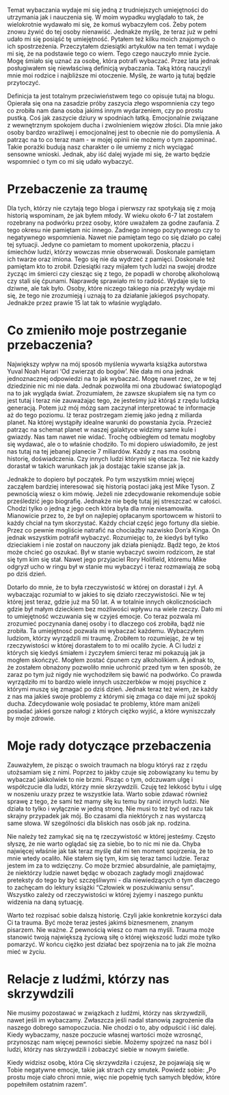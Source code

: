Temat wybaczania wydaje mi się jedną z trudniejszych umiejętności do utrzymania jak i nauczenia się. W moim wypadku wyglądało to tak, że wielokrotnie wydawało mi się, że komuś wybaczyłem coś. Żeby potem znowu żywić do tej osoby nienawiść. Jednakże myślę, że teraz już w pełni udało mi się posiąść tę umiejętność. Pytałem też kilku moich znajomych o ich spostrzeżenia. Przeczytałem dziesiątki artykułów na ten temat i wydaje mi się, że na podstawie tego co wiem. Tego czego nauczyło mnie życie. Mogę śmiało się uznać za osobę, która potrafi wybaczać. Przez lata jednak posługiwałem się niewłaściwą definicją wybaczania. Taką którą nauczyli mnie moi rodzice i najbliższe mi otoczenie. Myślę, że warto ją tutaj będzie przytoczyć.

Definicja ta jest totalnym przeciwieństwem tego co opisuje tutaj na blogu. Opierała się ona na zasadzie próby zaszycia złego wspomnienia czy tego co zrobiła nam dana osoba jakimś innym wydarzeniem, czy po prostu pustką. Coś jak zaszycie dziury w spodniach łatką. Emocjonalnie związane z wewnętrznym spokojem ducha i zwolnieniem więzów złości. Dla mnie jako osoby bardzo wrażliwej i emocjonalnej jest to obecnie nie do pomyślenia. A patrząc na to co teraz mam - w mojej opinii nie możemy o tym zapominać. Takie porażki budują nasz charakter o ile umiemy z nich wyciągać sensowne wnioski. Jednak, aby iść dalej wyjade mi się, że warto będzie wspomnieć o tym co mi się udało wybaczyć.

# **Przebaczenie za traumę**

Dla tych, którzy nie czytają tego bloga i pierwszy raz spotykają się z moją historią wspominam, że jak byłem młody. W wieku około 6-7 lat zostałem rozebrany na podwórku przez osoby, które uważałem za godne zaufania. Z tego okresu nie pamiętam nic innego. Żadnego innego pozytywnego czy to negatywnego wspomnienia. Nawet nie pamiętam tego co się działo po całej tej sytuacji. Jedyne co pamietam to moment upokorzenia, płaczu i śmiechów ludzi, którzy wowczas mnie obserwowali. Doskonale pamiętam ich twarze oraz imiona. Tego się nie da wydrzeć z pamięci. Doskonale też pamiętam kto to zrobił. Dziesiątki razy mijałem tych ludzi na swojej drodze życząc im śmierci czy ciesząc się z tego, że popadli w chorobę alkoholową czy stali się ćpunami. Naprawdę sprawiało mi to radość. Wydaje się to dziwne, ale tak było. Osoby, które niczego takiego nia przeżyły wydaje mi się, że tego nie zrozumieją i uznają to za działanie jakiegoś psychopaty. Jednakże przez prawie 15 lat tak to właśnie wyglądało.

# **Co zmieniło moje postrzeganie przebaczenia?**

Największy wpływ na mój sposób myślenia wywarła książka autorstwa Yuval Noah Harari ‘Od zwierząt do bogów’. Nie dała mi ona jednak jednoznacznej odpowiedzi na to jak wybaczać. Mogę nawet rzec, że w tej dziedzinie nic mi nie dała. Jednak pozwoliła mi ona zbudować światopogląd na to jak wygląda świat. Zrozumiałem, że zawsze skupiałem się na tym co jest tutaj i teraz nie zauważając tego, że jesteśmy już którąś z rzędu ludzką generacją. Potem już mój mózg sam zaczynał interpretować te informacje aż do tego poziomu. Iż teraz postrzegam ziemię jako jedną z miliarda planet. Na której wystąpiły idealne warunki do powstania życia. Przecież patrząc na schemat planet w naszej galaktyce widzimy same kule i gwiazdy. Nas tam nawet nie widać. Trochę odbiegłem od tematu mogłoby się wydawać, ale o to właśnie chodziło. To mi dopiero uświadomiło, że jest nas tutaj na tej jebanej planecie 7 miliardów. Każdy z nas ma osobną historię, doświadczenia. Czy innych ludzi którymi się otacza. Też nie każdy dorastał w takich warunkach jak ja dostając takie szanse jak ja.

Jednakże to dopiero był początek. Po tym wszystkim mniej więcej zacząłem bardziej interesować się historią postaci jaką jest Mike Tyson. Z pewnością wiesz o kim mówię. Jeżeli nie zdecydowanie rekomenduje sobie prześledzić jego biografię. Jednakże nie będę tutaj jej streszczać w całości. Chodzi tylko o jedną z jego cech która była dla mnie niesamowita. Mianowicie przez to, że był on najlepiej opłacanym sportowcem w historii to każdy chciał na tym skorzystać. Każdy chciał część jego fortuny dla siebie. Przez co pewnie mogliście natrafić na chociażby nazwisko Don’a Kinga. On jednak wszystkim potrafił wybaczyć. Rozumiejąc to, że kiedyś był tylko dzieciakiem i nie został on nauczony jak działa pieniądz. Bądź tego, że ktoś może chcieć go oszukać. Był w stanie wybaczyć swoim rodzicom, że stał się tym kim się stał. Nawet jego przyjaciel Rory Holifield, któremu Mike odgryzł ucho w ringu był w stanie mu wybaczyć i teraz rozmawiają ze sobą po dziś dzień.

Dotarło do mnie, że to była rzeczywistość w której on dorastał i żył. A wybaczając rozumiał to w jakieś to się działo rzeczywistości. Nie w tej której jest teraz, gdzie już ma 50 lat. A w totalnie innych okolicznościach gdzie był małym dzieckiem bez możliwości wpływu na wiele rzeczy. Dało mi to umiejętność wczuwania się w czyjeś emocje. Co teraz pozwala mi zrozumieć poczynania danej osoby i to dlaczego coś zrobiła, bądź nie zrobiła. Ta umiejętnosć pozwala mi wybaczać każdemu. Wybaczyłem ludziom, którzy wyrządzili mi traumę. Zrobiłem to rozumiejąc, że w tej rzeczywistości w której dorastałem to to mi ocaliło życie. A Ci ludzi z których się kiedyś śmiałem i życzyłem śmierci teraz mi pokazują jak ja mogłem skończyć. Mogłem zostać ćpunem czy alkoholikiem. A jednak to, że zostałem obnażony pozwoliło mnie uchronić przed tym w ten sposób, że zaraz po tym już nigdy nie wychodziłem się bawić na podwórko. Co prawda wyrządziło mi to bardzo wiele innych uszczerbków w mojej psychice z którymi muszę się zmagać po dziś dzień. Jednak teraz też wiem, że każdy z nas ma jakieś swoje problemy z którymi się zmaga co daje mi już spokój ducha. Zdecydowanie wolę posiadać te problemy, które mam aniżeli posiadać jakieś gorsze nałogi z których ciężko wyjść, a które wyniszczały by moje zdrowie.

# **Moje rady dotyczące przebaczenia**

Zauważyłem, że pisząc o swoich traumach na blogu któryś raz z rzędu utożsamiam się z nimi. Poprzez to jakby czuje się zobowiązany ku temu by wybaczać jakkolwiek to nie brzmi. Pisząc o tym, odczuwam ulgę i współczucie dla ludzi, którzy mnie skrzywdzili. Czuję też lekkość bytu i ulgę w noszeniu urazy przez te wszystkie lata. Warto sobie zdawać również sprawę z tego, że sami też mamy siłę ku temu by ranić innych ludzi. Nie działa to tylko i wyłącznie w jedną stronę. Nie musi to też być od razu tak skrajny przypadek jak mój. Bo czasami dla niektórych z nas wystarczą same słowa. W szególności dla bliskich nas osób jak np. rodzina.

Nie należy też zamykać się na tę rzeczywistość w której jesteśmy. Często słyszę, że nie warto oglądać się za siebie, bo to nic mi nie da. Chyba najwięcej właśnie jak tak teraz myślę dał mi ten moment spojrzenia, że to mnie wtedy ocaliło. Nie stałem się tym, kim się teraz tamci ludzie. Teraz jestem im za to wdzięczny. Co może brzmieć absurdalnie, ale pamiętajmy, że niektórzy ludzie nawet będąc w obozach zagłady mogli znajdować preteksty do tego by być szczęśliwymi - dla niewiedzących o tym dlaczego to zachęcam do lektury książki “Człowiek w poszukiwaniu sensu”. Wszystko zależy od rzeczywistości w której żyjemy i naszego punktu widzenia na daną sytuację.

Warto też rozpisać sobie dalszą historię. Czyli jakie konkretnie korzyści dała Ci ta trauma. Być może teraz jesteś jakimś biznesmenem, znanym pisarzem. Nie ważne. Z pewnością wiesz co mam na myśli. Trauma może stanowić twoją największą życiową siłę o której większość ludzi może tylko pomarzyć. W końcu ciężko jest działać bez spojrzenia na to jak źle można mieć w życiu.

# **Relacje z ludźmi, którzy nas skrzywdzili**

Nie musimy pozostawać w związkach z ludźmi, którzy nas skrzywdzili, nawet jeśli im wybaczamy. Zwłaszcza jeśli nadal stanowią zagrożenie dla naszego dobrego samopoczucia. Nie chodzi o to, aby odpuścić i iść dalej. Kiedy wybaczamy, nasze poczucie własnej wartości może wzrosnąć, przynosząc nam więcej pewności siebie. Możemy spojrzeć na nasz ból i ludzi, którzy nas skrzywdzili i zobaczyć siebie w nowym świetle.

Kiedy widzisz osobę, która Cię skrzywdziła i czujesz, że pojawiają się w Tobie negatywne emocje, takie jak strach czy smutek. Powiedz sobie: „Po prostu moje ciało chroni mnie, więc nie popełnię tych samych błędów, które popełniłem ostatnim razem”.